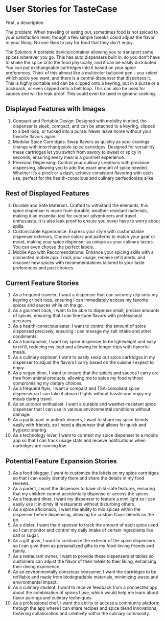# User Stories for TasteCase

First, a description.

The problem: When traveling or eating out, sometimes food is not spiced to your satisfaction level, though a few simple tweaks could adjust the flavor to your liking. No one likes to pay for food that they don't enjoy.

The Solution: A portable device/container allowing you to transport some spices wherever you go. This has auto dispensers built in, so you don’t have to shake the spice onto the food physically, and it can be easily distributed. You can put exchangeable cartridges into it based on your spice preferences. Think of this almost like a multicolor ballpoint pen - you select which spice you want, and there is a central dispenser that dispenses it. This is highly portable and can be clipped onto a keyring, put in a purse or a backpack, or even clipped onto a belt loop. This can also be used for sauces and will be leak proof. This could even be used in general cooking.

## Displayed Features with Images

1. Compact and Portable Design: Designed with mobility in mind, the dispenser is sleek, compact, and can be attached to a keyring, clipped to a belt loop, or tucked into a purse. Never leave home without your favorite flavors again.
2. Modular Spice Cartridges: Swap flavors as quickly as your cravings change with interchangeable spice cartridges. Designed for versatility, these cartridges let you switch from savory to sweet or spicy in seconds, ensuring every meal is a gourmet experience.
3. Precision Dispensing: Control your culinary creations with precision dispensing, allowing you to add the exact amount of spice needed. Whether it’s a pinch or a dash, achieve consistent flavoring with each use, perfect for the health-conscious and culinary perfectionists alike.

## Rest of Displayed Features

1. Durable and Safe Materials: Crafted to withstand the elements, this spice dispenser is made from durable, weather-resistant materials, making it an essential tool for outdoor adventurers and travel enthusiasts. It is also leak proof to ensure you never have to worry about spills.
2. Customizable Appearance: Express your style with customizable dispenser exteriors. Choose colors and patterns to match your gear or mood, making your spice dispenser as unique as your culinary tastes. You can even choose the perfect labels.
3. Mobile App with Reccomendations: Enhance your spicing skills with a connected mobile app. Track your usage, receive refill alerts, and discover new spices with recommendations tailored to your taste preferences and past choices.

## Current Feature Stories

1. As a frequent traveler, I want a dispenser that can securely clip onto my keyring or belt loop, ensuring I can immediately access my favorite spices and sauces while on the go.
2. As a gourmet cook, I want to be able to dispense small, precise amounts of spices, ensuring that I can fine-tune flavors with professional accuracy.
3. As a health-conscious eater, I want to control the amount of spice dispensed precisely, ensuring I can manage my salt intake and other condiments.
4. As a backpacker, I want my spice dispenser to be lightweight and easy to refill, reducing my load and allowing for longer trips with flavorful meals.
5. As a culinary explorer, I want to easily swap out spice cartridges in my dispenser to adjust the flavors I carry based on the cuisine I expect to enjoy.
6. As a vegan diner, I want to ensure that the spices and sauces I carry are free from animal products, allowing me to spice my food without compromising my dietary choices.
7. As a frequent flyer, I want a compact and TSA-compliant spice dispenser so I can take it aboard flights without hassle and enjoy my meals during travel.
8. As an outdoor enthusiast, I want a durable and weather-resistant spice dispenser that I can use in various environmental conditions without damage.
9. As a participant in potluck dinners, I want to share my spice blends easily with friends, so I need a dispenser that allows for quick and hygienic sharing.
10. As a technology lover, I want to connect my spice dispenser to a mobile app so that I can track usage stats and receive notifications when cartridges are running low.

## Potential Feature Expansion Stories

1. As a food blogger, I want to customize the labels on my spice cartridges so that I can easily identify them and share the details in my food reviews.
2. As a parent, I want the dispenser to have child-safe features, ensuring that my children cannot accidentally dispense or access the spices.
3. As a frequent diner, I want my dispenser to feature a mini light so I can easily use it in dimly lit restaurants without disturbing others.
4. As a spice aficionado, I want the ability to mix spices within the dispenser before dispensing, allowing for custom flavor blends on the go.
5. As a dieter, I want the dispenser to track the amount of each spice used so I can monitor and control my daily intake of certain ingredients like salt or sugar.
6. As a gift giver, I want to customize the exterior of the spice dispensers so I can give them as personalized gifts to my food-loving friends and family.
7. As a restaurant owner, I want to provide these dispensers at tables so customers can adjust the flavor of their meals to their liking, enhancing their dining experience.
8. As an environmentally conscious consumer, I want the cartridges to be refillable and made from biodegradable materials, minimizing waste and environmental impact.
9. As a culinary student, I want to receive feedback from a connected app about the combination of spices I use, which would help me learn about flavor pairings and culinary techniques.
10. As a professional chef, I want the ability to access a community platform through the app where I can share recipes and spice blend innovations, fostering collaboration and creativity within the culinary community.
